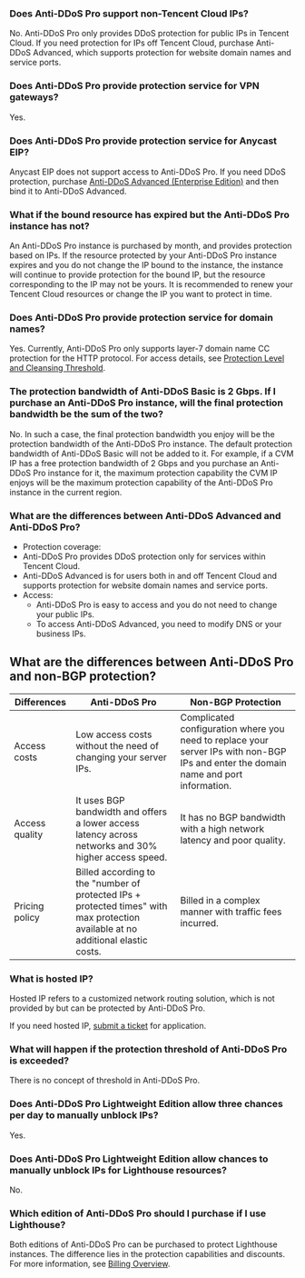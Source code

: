 ### Does Anti-DDoS Pro support non-Tencent Cloud IPs?
No. Anti-DDoS Pro only provides DDoS protection for public IPs in Tencent Cloud. If you need protection for IPs off Tencent Cloud, purchase Anti-DDoS Advanced, which supports protection for website domain names and service ports.

### Does Anti-DDoS Pro provide protection service for VPN gateways?
Yes.

### Does Anti-DDoS Pro provide protection service for Anycast EIP?
Anycast EIP does not support access to Anti-DDoS Pro. If you need DDoS protection, purchase [Anti-DDoS Advanced (Enterprise Edition)](https://intl.cloud.tencent.com/document/product/297/41155) and then bind it to Anti-DDoS Advanced.



### What if the bound resource has expired but the Anti-DDoS Pro instance has not? 
An Anti-DDoS Pro instance is purchased by month, and provides protection based on IPs. If the resource protected by your Anti-DDoS Pro instance expires and you do not change the IP bound to the instance, the instance will continue to provide protection for the bound IP, but the resource corresponding to the IP may not be yours. It is recommended to renew your Tencent Cloud resources or change the IP you want to protect in time.

### Does Anti-DDoS Pro provide protection service for domain names?
Yes. Currently, Anti-DDoS Pro only supports layer-7 domain name CC protection for the HTTP protocol. For access details, see [Protection Level and Cleansing Threshold](https://intl.cloud.tencent.com/document/product/1029/36135).

### The protection bandwidth of Anti-DDoS Basic is 2 Gbps. If I purchase an Anti-DDoS Pro instance, will the final protection bandwidth be the sum of the two?
No. In such a case, the final protection bandwidth you enjoy will be the protection bandwidth of the Anti-DDoS Pro instance. The default protection bandwidth of Anti-DDoS Basic will not be added to it.
For example, if a CVM IP has a free protection bandwidth of 2 Gbps and you purchase an Anti-DDoS Pro instance for it, the maximum protection capability the CVM IP enjoys will be the maximum protection capability of the Anti-DDoS Pro instance in the current region.

### What are the differences between Anti-DDoS Advanced and Anti-DDoS Pro?
- Protection coverage:
 -  Anti-DDoS Pro provides DDoS protection only for services within Tencent Cloud.
 -  Anti-DDoS Advanced is for users both in and off Tencent Cloud and supports protection for website domain names and service ports.
- Access:
  - Anti-DDoS Pro is easy to access and you do not need to change your public IPs.
  - To access Anti-DDoS Advanced, you need to modify DNS or your business IPs.

## What are the differences between Anti-DDoS Pro and non-BGP protection?
|     Differences     | Anti-DDoS Pro             | Non-BGP Protection                  |
| -------- | -------------------- | ------------------- |
| Access costs | Low access costs without the need of changing your server IPs. | Complicated configuration where you need to replace your server IPs with non-BGP IPs and enter the domain name and port information. |
| Access quality | It uses BGP bandwidth and offers a lower access latency across networks and 30% higher access speed.         | It has no BGP bandwidth with a high network latency and poor quality.                              |
| Pricing policy | Billed according to the "number of protected IPs + protected times" with max protection available at no additional elastic costs. | Billed in a complex manner with traffic fees incurred. |   

### What is hosted IP?
Hosted IP refers to a customized network routing solution, which is not provided by but can be protected by Anti-DDoS Pro.

If you need hosted IP, [submit a ticket](https://console.cloud.tencent.com/workorder/category) for application.

### What will happen if the protection threshold of Anti-DDoS Pro is exceeded?
There is no concept of threshold in Anti-DDoS Pro.

### Does Anti-DDoS Pro Lightweight Edition allow three chances per day to manually unblock IPs?
Yes.

### Does Anti-DDoS Pro Lightweight Edition allow chances to manually unblock IPs for Lighthouse resources?
No.

### Which edition of Anti-DDoS Pro should I purchase if I use Lighthouse?
Both editions of Anti-DDoS Pro can be purchased to protect Lighthouse instances. The difference lies in the protection capabilities and discounts. For more information, see [Billing Overview](https://intl.cloud.tencent.com/document/product/1029/36114).
